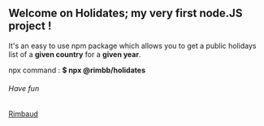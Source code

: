 ## Welcome on Holidates; my very first node.JS project !

It's an easy to use npm package which allows you to get a public holidays list of a **given country** for a **given year**.

npx command :
**$ npx @rimbb/holidates**

###### Have fun

[Rimbaud](https://github.com/rimbb)

